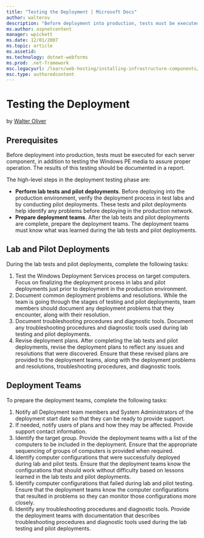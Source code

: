 ```yaml
---
title: "Testing the Deployment | Microsoft Docs"
author: walterov
description: "Before deployment into production, tests must be executed for each server component, in addition to testing the Windows PE media to assure proper operation...."
ms.author: aspnetcontent
manager: wpickett
ms.date: 12/01/2007
ms.topic: article
ms.assetid: 
ms.technology: dotnet-webforms
ms.prod: .net-framework
msc.legacyurl: /learn/web-hosting/installing-infrastructure-components/testing-the-deployment
msc.type: authoredcontent
---
```

Testing the Deployment
====================
by [Walter Oliver](https://github.com/walterov)

## Prerequisites

Before deployment into production, tests must be executed for each server component, in addition to testing the Windows PE media to assure proper operation. The results of this testing should be documented in a report.

The high-level steps in the deployment testing phase are:

- **Perform lab tests and pilot deployments**. Before deploying into the production environment, verify the deployment process in test labs and by conducting pilot deployments. These tests and pilot deployments help identify any problems before deploying in the production network.
- **Prepare deployment teams**. After the lab tests and pilot deployments are complete, prepare the deployment teams. The deployment teams must know what was learned during the lab tests and pilot deployments.

## Lab and Pilot Deployments

During the lab tests and pilot deployments, complete the following tasks:

1. Test the Windows Deployment Services process on target computers. Focus on finalizing the deployment process in labs and pilot deployments just prior to deployment in the production environment.
2. Document common deployment problems and resolutions. While the team is going through the stages of testing and pilot deployments, team members should document any deployment problems that they encounter, along with their resolution.
3. Document troubleshooting procedures and diagnostic tools. Document any troubleshooting procedures and diagnostic tools used during lab testing and pilot deployments.
4. Revise deployment plans. After completing the lab tests and pilot deployments, revise the deployment plans to reflect any issues and resolutions that were discovered. Ensure that these revised plans are provided to the deployment teams, along with the deployment problems and resolutions, troubleshooting procedures, and diagnostic tools.

## Deployment Teams

To prepare the deployment teams, complete the following tasks:

1. Notify all Deployment team members and System Administrators of the deployment start date so that they can be ready to provide support.
2. If needed, notify users of plans and how they may be affected. Provide support contact information.
3. Identify the target group. Provide the deployment teams with a list of the computers to be included in the deployment. Ensure that the appropriate sequencing of groups of computers is provided when required.
4. Identify computer configurations that were successfully deployed during lab and pilot tests. Ensure that the deployment teams know the configurations that should work without difficulty based on lessons learned in the lab tests and pilot deployments.
5. Identify computer configurations that failed during lab and pilot testing. Ensure that the deployment teams know the computer configurations that resulted in problems so they can monitor those configurations more closely.
6. Identify any troubleshooting procedures and diagnostic tools. Provide the deployment teams with documentation that describes troubleshooting procedures and diagnostic tools used during the lab testing and pilot deployments.